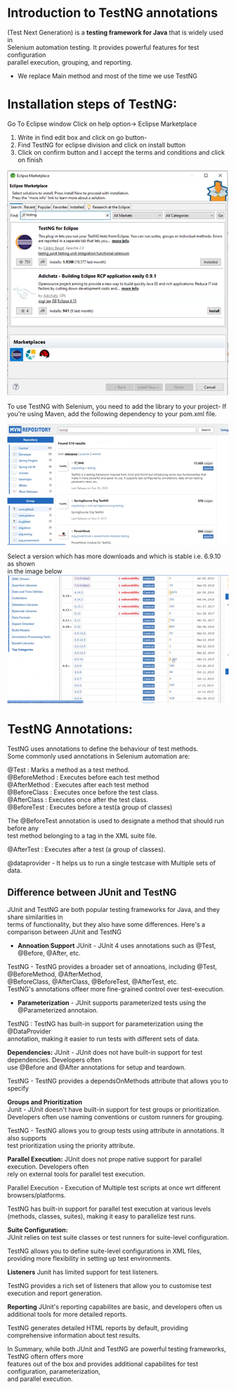 # Introduction to TestNG annotations

(Test Next Generation) is a **testing framework for Java** that is widely used in  
Selenium automation testing. It provides powerful features for test configuration  
parallel execution, grouping, and reporting.


* We replace Main method and most of the time we use TestNG

# Installation steps of TestNG:
Go To Eclipse window
Click on help option-> Eclipse Marketplace
1. Write in find edit box and click on go button-
2. Find TestNG for eclipse division and click on install button
3. Click on confirm button and I accept the terms and conditions and click on
finish

![ImageTestNG](image-34.png)

To use TestNG with Selenium, you need to add the library to your project- If  
you're using Maven, add the following dependency to your pom.xml file. 

![mavenRepo](image-35.png)


Select a version which has more downloads and which is stable i.e. 6.9.10 as shown  
in the image below
![testNG](image-36.png)
# TestNG Annotations:
TestNG uses annotations to define the behaviour of test methods.  
Some commonly used annotations in Selenium automation are:

@Test : Marks a method as a test method.  
@BeforeMethod : Executes before each test method  
@AfterMethod : Executes after each test method  
@BeforeClass : Executes once before the test class.  
@AfterClass : Executes once after the test class.  
@BeforeTest : Executes before a test(a group of classes)  

The @BeforeTest annotation is used to designate a method that should run before any   
test method belonging to a <test> tag in the XML suite file.  

@AfterTest : Executes after a test (a group of classes).

@dataprovider - It helps us to run a single testcase with Multiple sets of data.  

## Difference between JUnit and TestNG

JUnit and TestNG are both popular testing frameworks for Java, and they share similarities in   
terms of functionality, but they also have some differences. Here's a comparison between JUnit and TestNG

* **Annoation Support**
JUnit - JUnit 4 uses annotations such as @Test, @Before, @After, etc.

TestNG - TestNG provides a broader set of annoations, including @Test, @BeforeMethod, @AfterMethod,   
@BeforeClass, @AfterClass, @BeforeTest, @AfterTest, etc.  
TestNG's annotations offeer more fine-grained control over test-execution.

* **Parameterization** - 
JUnit supports parameterized tests using the @Parameterized annotaion.  

TestNG : TestNG has built-in support for parameterization using the @DataProvider  
annotation, making it easier to run tests with different sets of data.

**Dependencies:**
JUnit - JUnit does not have built-in support for test dependencies. Developers often  
use @Before and @After annotations for setup and teardown.

TestNG - TestNG provides a dependsOnMethods attribute that allows you to specify 

**Groups and Prioritization**  
Junit - JUnit doesn't have built-in support for test groups or prioritization.  
Developers often use naming conventions or custom runners for grouping.

TestNG - TestNG allows you to group tests using attribute in annotations. It also supports   
test prioritization using the priority attribute.

**Parallel Execution:**
JUnit does not prope native support for parallel execution. Developers often  
rely on external tools for parallel test execution.

Parallel Execution - Execution of Multiple test scripts at once wrt different browsers/platforms.  

TestNG has built-in support for parallel test execution at various levels
(methods, classes, suites), making it easy to parallelize test runs.

**Suite Configuration:**  
JUnit relies on test suite classes or test runners for suite-level configuration.

TestNG allows you to define suite-level configurations in XML files,
providing more flexibility in setting up test environments.

**Listeners**
Junit has limited support for test listeners.

TestNG provides a rich set of listeners that allow you to customise test execution and report generation.

**Reporting**
JUnit's reporting capabilites are basic, and developers often us additional tools for more detailed reports. 

TestNG generates detailed HTML reports by default, providing comprehensive information about test results. 

In Summary, while both JUnit and TestNG are powerful testing frameworks, TestNG oftern offers more   
features out of the box and provides additional capabilites for test configuration, parameterization,   
and parallel execution.










